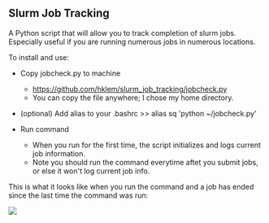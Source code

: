 Slurm Job Tracking
------------------

A Python script that will allow you to track completion of slurm jobs. Especially useful if you are running numerous jobs in numerous locations. 

To install and use:

* Copy jobcheck.py to machine
    - https://github.com/hklem/slurm_job_tracking/jobcheck.py
    - You can copy the file anywhere; I chose my home directory.
    
* (optional) Add alias to your .bashrc >> alias sq 'python ~/jobcheck.py'
* Run command
    - When you run for the first time, the script initializes and logs current job information.
    - Note you should run the command everytime aftet you submit jobs, or else it won't log current job info.   
    
This is what it looks like when you run the command and a job has ended since the last time the command was run:

![](image_url)
